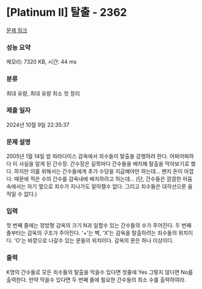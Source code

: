 # [Platinum II] 탈출 - 2362 

[문제 링크](https://www.acmicpc.net/problem/2362) 

### 성능 요약

메모리: 7320 KB, 시간: 44 ms

### 분류

최대 유량, 최대 유량 최소 컷 정리

### 제출 일자

2024년 10월 9일 22:35:37

### 문제 설명

<p>2005년 1월 14일 밤 파라다이스 감옥에서 죄수들이 탈출을 감행하려 한다. 어찌어찌하다 이 사실을 알게 된 간수장. 간수장은 길목마다 간수들을 배치해 탈출을 막아보기로 했다. 하지만 이를 위해서는 간수들에게 추가 수당을 지급해야만 하는데... 왠지 돈이 아깝다. 때문에 적은 수의 간수를 감옥내에 배치하려고 하는데... (단, 간수들은 깜깜한 어둠속에서는 자기 옆으로 죄수가 지나가도 알아챌수 없다. 그리고 죄수들은 대각선으론 움직일 수 없다.)</p>

### 입력 

 <p>첫 번째 줄에는 정방형 감옥의 크기 N과 일할수 있는 간수들의 수가 주어진다. 두 번째 줄부터는 감옥의 구조가 주어진다. '+'는 벽, 'X'는 감옥을 탈출하려는 죄수들의 위치이다. 'O'는 바깥으로 나갈수 있는 문들의 위치이다. 감옥의 문은 하나 이상이다.</p>

### 출력 

 <p>K명의 간수들로 모든 죄수들의 탈출을 막을수 있다면 첫줄에 Yes 그렇지 않다면 No를 출력한다. 만약 막을수 있다면 두 번째 줄에 필요한 간수들의 최소 수를 출력하여라.</p>

